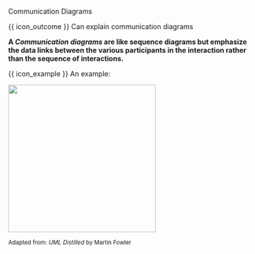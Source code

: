 <span id="title">Communication Diagrams</span>

<span id="prereqs"></span>

<span id="outcomes">{{ icon_outcome }} Can explain communication diagrams</span>

<div id="body">

**A _Communication diagrams_ are like sequence diagrams but emphasize the data links between the various participants in the interaction rather than the sequence of interactions.**

<box>

{{ icon_example }} An example:

<img src="{{baseUrl}}/modeling/modelingBehaviors/communicationDiagrams/images/diagram.png" height="300" />
<br>

<sub>Adapted from: _UML Distilled_ by Martin Fowler</sub>

</box>

</div>

<div id="extras">
</div>